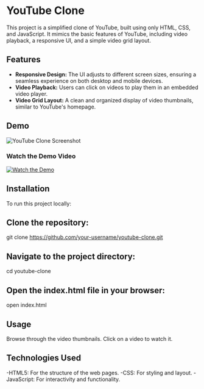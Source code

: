 # YouTube Clone

This project is a simplified clone of YouTube, built using only HTML, CSS, and JavaScript. It mimics the basic features of YouTube, including video playback, a responsive UI, and a simple video grid layout.

## Features

- **Responsive Design:** The UI adjusts to different screen sizes, ensuring a seamless experience on both desktop and mobile devices.
- **Video Playback:** Users can click on videos to play them in an embedded video player.
- **Video Grid Layout:** A clean and organized display of video thumbnails, similar to YouTube's homepage.

## Demo

![YouTube Clone Screenshot](path/to/your/screenshot.png)

### Watch the Demo Video

[![Watch the Demo](path/to/demo-video-thumbnail.png)](https://link-to-your-demo-video)

## Installation

To run this project locally:

## Clone the repository:
git clone https://github.com/your-username/youtube-clone.git

## Navigate to the project directory:
cd youtube-clone

## Open the index.html file in your browser:
open index.html

## Usage
Browse through the video thumbnails.
Click on a video to watch it.
 
## Technologies Used
-HTML5: For the structure of the web pages.
-CSS: For styling and layout.
-JavaScript: For interactivity and functionality.
 

 
